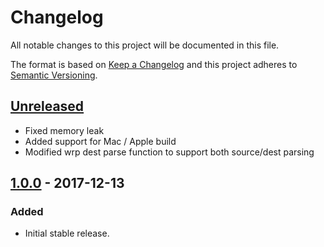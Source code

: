 # Changelog
All notable changes to this project will be documented in this file.

The format is based on [Keep a Changelog](http://keepachangelog.com/en/1.0.0/)
and this project adheres to [Semantic Versioning](http://semver.org/spec/v2.0.0.html).

## [Unreleased]
- Fixed memory leak
- Added support for Mac / Apple build
- Modified wrp dest parse function to support both source/dest parsing

## [1.0.0] - 2017-12-13
### Added
- Initial stable release.

[Unreleased]: https://github.com/Comcast/wrp-c/compare/1.0.0...HEAD
[1.0.0]: https://github.com/olivierlacan/keep-a-changelog/compare/0.0.1...1.0.0
